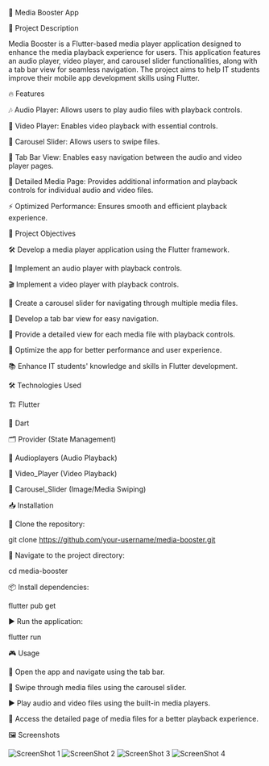 🎵 Media Booster App

📌 Project Description

Media Booster is a Flutter-based media player application designed to enhance the media playback experience for users. This application features an audio player, video player, and carousel slider functionalities, along with a tab bar view for seamless navigation. The project aims to help IT students improve their mobile app development skills using Flutter.

🔥 Features

🎶 Audio Player: Allows users to play audio files with playback controls.

🎥 Video Player: Enables video playback with essential controls.

🎠 Carousel Slider: Allows users to swipe files.

📑 Tab Bar View: Enables easy navigation between the audio and video player pages.

📂 Detailed Media Page: Provides additional information and playback controls for individual audio and video files.

⚡ Optimized Performance: Ensures smooth and efficient playback experience.

🎯 Project Objectives

🛠️ Develop a media player application using the Flutter framework.

🎵 Implement an audio player with playback controls.

🎬 Implement a video player with playback controls.

🔄 Create a carousel slider for navigating through multiple media files.

🔀 Develop a tab bar view for easy navigation.

📌 Provide a detailed view for each media file with playback controls.

🚀 Optimize the app for better performance and user experience.

📚 Enhance IT students' knowledge and skills in Flutter development.

🛠️ Technologies Used

🏗️ Flutter

🎯 Dart

🗂️ Provider (State Management)

🎵 Audioplayers (Audio Playback)

🎥 Video_Player (Video Playback)

🎠 Carousel_Slider (Image/Media Swiping)

📥 Installation

📂 Clone the repository:

git clone https://github.com/your-username/media-booster.git

📁 Navigate to the project directory:

cd media-booster

📦 Install dependencies:

flutter pub get

▶️ Run the application:

flutter run

🎮 Usage

📌 Open the app and navigate using the tab bar.

🔄 Swipe through media files using the carousel slider.

▶️ Play audio and video files using the built-in media players.

📂 Access the detailed page of media files for a better playback experience.

🖼 Screenshots

![ScreenShot 1](screenshots/01.jpg)
![ScreenShot 2](screenshots/02.jpg)
![ScreenShot 3](screenshots/03.jpg)
![ScreenShot 4](screenshots/04.jpg)

